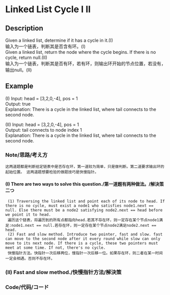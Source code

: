 # Linked List Cycle I II
## Description   
   Given a linked list, determine if it has a cycle in it.(I)  
   输入为一个链表，判断其是否含有环。(I)       
   Given a linked list, return the node where the cycle begins. If there is no cycle, return null.(II)   
   输入为一个链表，判断其是否有环，若有环，则输出环开始的节点位置，若没有，输出null。(II)
## Example   
   (I) Input: head = [3,2,0,-4], pos = 1  
       Output: true     
       Explanation: There is a cycle in the linked list, where tail connects to the second node.

   (II) Input: head = [3,2,0,-4], pos = 1  
        Output: tail connects to node index 1   
        Explanation: There is a cycle in the linked list, where tail connects to the second node.

### Note/思路/考え方   
    这两道题都是判断给定链表中是否存在环，第一道较为简单，只是做判断。第二道要求输出环的起始位置。 这两道题想要检验的做题技巧是快慢指针。
#### (I) There are two ways to solve this question./第一道题有两种做法。/解決策二つ    
     (1) Traversing the linked list and point each of its node to head. If there is no cycle, must exist a node1 who satisfies node1.next == null. Else there must be a node2 satisfying node2.next == head before we point it to head.
     遍历这个链表，将遍历到的所有点都指向head.若其不存在环，则一定存在某个节点node1满足:node1.next == null.若存在环，则一定存在某个节点node2满足node2.next == head.       
     (2) Fast and slow method. Introduce two pointer, fast and slow. fast can move to the second node after it every round while slow can only move to its next node. If there is a cycle, these two pointers must meet at some time. If not, there's no cycle.     
     快慢指针方法。快指针一次后移两位，慢指针一次后移一位。如果存在环，则二者在某一时间一定会相遇。否则不存在环。    
### (II) Fast and slow method./快慢指针方法/解決策    


### Code/代码/コード
